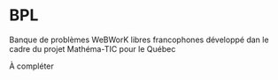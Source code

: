 BPL
===

Banque de problèmes WeBWorK libres francophones développé dan le cadre du projet Mathéma-TIC pour le Québec

À compléter
